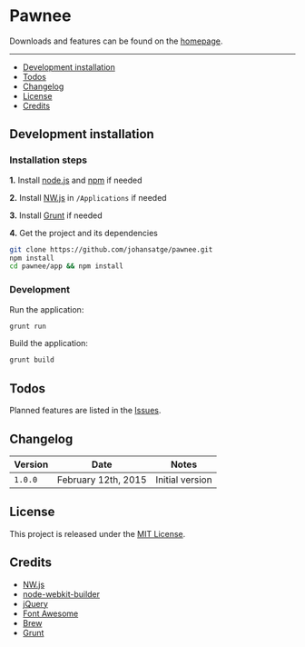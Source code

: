 # Pawnee

Downloads and features can be found on the [homepage](http://johansatge.github.io/pawnee/).

---

* [Development installation](#development-installation)
* [Todos](#todos)
* [Changelog](#changelog)
* [License](#license)
* [Credits](#credits)

## Development installation

### Installation steps

**1.** Install [node.js](https://nodejs.org/) and [npm](https://github.com/npm/npm) if needed

**2.** Install [NW.js](http://nwjs.io/) in `/Applications` if needed

**3.** Install [Grunt](http://gruntjs.com/) if needed

**4.** Get the project and its dependencies

```bash
git clone https://github.com/johansatge/pawnee.git
npm install
cd pawnee/app && npm install
```

### Development

Run the application:

```bash
grunt run
```

Build the application:

```bash
grunt build
```

## Todos

Planned features are listed in the [Issues](https://github.com/johansatge/vuplicity/issues).

## Changelog

| Version | Date | Notes |
| --- | --- | --- |
| `1.0.0` | February 12th, 2015 | Initial version |

## License

This project is released under the [MIT License](LICENSE).

## Credits

* [NW.js](http://nwjs.io)
* [node-webkit-builder](https://github.com/mllrsohn/node-webkit-builder)
* [jQuery](http://jquery.com/)
* [Font Awesome](http://fortawesome.github.io/Font-Awesome/)
* [Brew](http://brew.sh/)
* [Grunt](http://gruntjs.com/)

